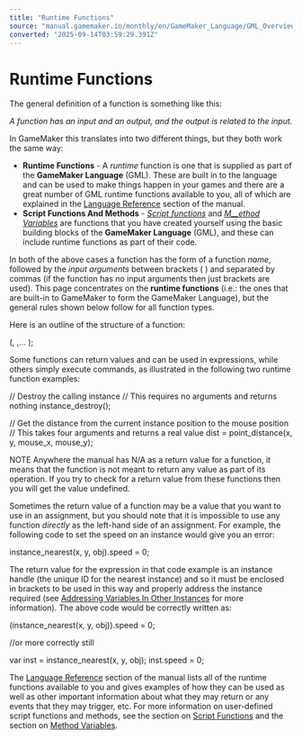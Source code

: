 ```yaml
---
title: "Runtime Functions"
source: "manual.gamemaker.io/monthly/en/GameMaker_Language/GML_Overview/Runtime_Functions.htm"
converted: "2025-09-14T03:59:29.391Z"
---
```


# Runtime Functions

The general definition of a function is something like this:

_A function has an input and an output, and the output is related to the input._

In GameMaker this translates into two different things, but they both work the same way:

-   **Runtime Functions** - A _runtime_ function is one that is supplied as part of the **GameMaker Language** (GML). These are built in to the language and can be used to make things happen in your games and there are a great number of GML runtime functions available to you, all of which are explained in the [Language Reference](../GML_Reference/GML_Reference.md) section of the manual.
-   **Script Functions And Methods** \- [_Script_ _functions_](Script_Functions.md) and [_M__ethod Variables_](Method_Variables.md) are functions that you have created yourself using the basic building blocks of the **GameMaker Language** (GML), and these can include runtime functions as part of their code.

In both of the above cases a function has the form of a function _name_, followed by the _input arguments_ between brackets ( ) and separated by commas (if the function has no input arguments then just brackets are used). This page concentrates on the **runtime functions** (i.e.: the ones that are built-in to GameMaker to form the GameMaker Language), but the general rules shown below follow for all function types.

Here is an outline of the structure of a function:

<function>(<arg0>, <arg1> ,... <argN>);

Some functions can return values and can be used in expressions, while others simply execute commands, as illustrated in the following two runtime function examples:

// Destroy the calling instance
// This requires no arguments and returns nothing
instance\_destroy();

// Get the distance from the current instance position to the mouse position
// This takes four arguments and returns a real value
dist = point\_distance(x, y, mouse\_x, mouse\_y);

NOTE Anywhere the manual has N/A as a return value for a function, it means that the function is not meant to return any value as part of its operation. If you try to check for a return value from these functions then you will get the value undefined.

Sometimes the return value of a function may be a value that you want to use in an assignment, but you should note that it is impossible to use any function _directly_ as the left-hand side of an assignment. For example, the following code to set the speed on an instance would give you an error:

instance\_nearest(x, y, obj).speed = 0;

The return value for the expression in that code example is an instance handle (the unique ID for the nearest instance) and so it must be enclosed in brackets to be used in this way and properly address the instance required (see [Addressing Variables In Other Instances](Addressing_Variables_In_Other_Instances.md) for more information). The above code would be correctly written as:

(instance\_nearest(x, y, obj)).speed = 0;

//or more correctly still

var inst = instance\_nearest(x, y, obj);
inst.speed = 0;

The [Language Reference](../GML_Reference/GML_Reference.md) section of the manual lists all of the runtime functions available to you and gives examples of how they can be used as well as other important information about what they may return or any events that they may trigger, etc. For more information on user-defined script functions and methods, see the section on [Script Functions](Script_Functions.md) and the section on [Method Variables](Method_Variables.md).